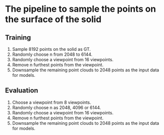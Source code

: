 # The pipeline to sample the points on the surface of the solid
## Training
1. Sample 8192 points on the solid as GT.
2. Randomly choose n from 2048 to 6144.
3. Randomly choose a viewpoint from 16 viewpoints.
4. Remove n furthest points from the viewpoint.
5. Downsample the remaining point clouds to 2048 points as the input data for models. 

## Evaluation
1. Choose a viewpoint from 8 viewpoints.
2. Randomly choose n as 2048, 4096 or 6144.
3. Randomly choose a viewpoint from 16 viewpoints.
4. Remove n furthest points from the viewpoint.
5. Downsample the remaining point clouds to 2048 points as the input data for models. 
 